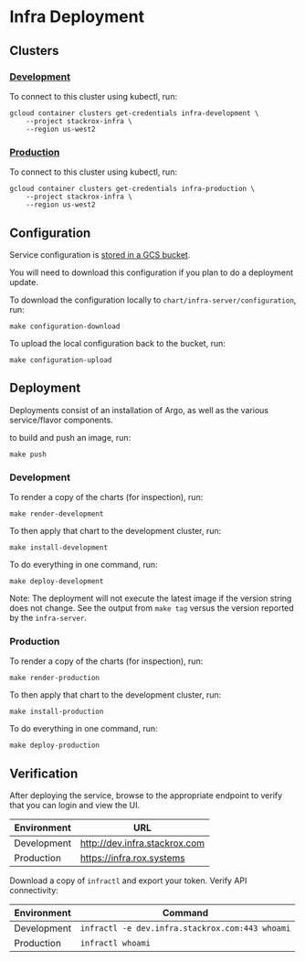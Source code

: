 # Infra Deployment

## Clusters

### [Development](https://console.cloud.google.com/kubernetes/clusters/details/us-west2/infra-development?project=stackrox-infra&organizationId=847401270788)

To connect to this cluster using kubectl, run: 

```
gcloud container clusters get-credentials infra-development \
    --project stackrox-infra \
    --region us-west2
```

### [Production](https://console.cloud.google.com/kubernetes/clusters/details/us-west2/infra-production?project=stackrox-infra&organizationId=847401270788)

To connect to this cluster using kubectl, run: 

```
gcloud container clusters get-credentials infra-production \
    --project stackrox-infra \
    --region us-west2
```

## Configuration

Service configuration is [stored in a GCS bucket](https://console.cloud.google.com/storage/browser/infra-configuration?organizationId=847401270788&project=stackrox-infra).

You will need to download this configuration if you plan to do a deployment update.

To download the configuration locally to `chart/infra-server/configuration`, run:

`make configuration-download`

To upload the local configuration back to the bucket, run:

`make configuration-upload`

## Deployment

Deployments consist of an installation of Argo, as well as the various service/flavor components.

to build and push an image, run:

`make push`

### Development

To render a copy of the charts (for inspection), run:

`make render-development`

To then apply that chart to the development cluster, run:

`make install-development`

To do everything in one command, run:

`make deploy-development`

Note: The deployment will not execute the latest image if the version string
does not change. See the output from `make tag` versus the version reported by
the `infra-server`.

### Production

To render a copy of the charts (for inspection), run:

`make render-production`

To then apply that chart to the development cluster, run:

`make install-production`

To do everything in one command, run:

`make deploy-production`

## Verification

After deploying the service, browse to the appropriate endpoint to verify that you  can login and view the UI.

| Environment | URL |
| --- | --- |
| Development | http://dev.infra.stackrox.com |
| Production | https://infra.rox.systems |

Download a copy of `infractl` and export your token. Verify API connectivity:

| Environment | Command |
| --- | --- |
| Development | `infractl -e dev.infra.stackrox.com:443 whoami` |
| Production | `infractl whoami` |
